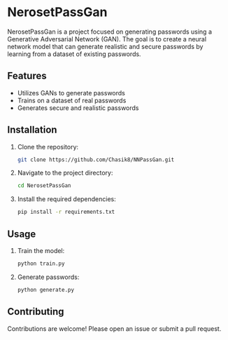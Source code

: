 ﻿# NerosetPassGan
NerosetPassGan is a project focused on generating passwords using a Generative Adversarial Network (GAN). The goal is to create a neural network model that can generate realistic and secure passwords by learning from a dataset of existing passwords.

## Features
- Utilizes GANs to generate passwords
- Trains on a dataset of real passwords
- Generates secure and realistic passwords

## Installation
1. Clone the repository:
    ```bash
    git clone https://github.com/Chasik8/NNPassGan.git
    ```
2. Navigate to the project directory:
    ```bash
    cd NerosetPassGan
    ```
3. Install the required dependencies:
    ```bash
    pip install -r requirements.txt
    ```

## Usage
1. Train the model:
    ```bash
    python train.py
    ```
2. Generate passwords:
    ```bash
    python generate.py
    ```

## Contributing
Contributions are welcome! Please open an issue or submit a pull request.
